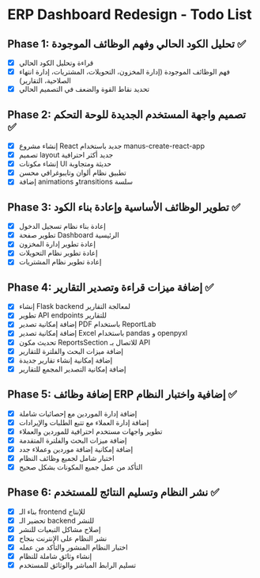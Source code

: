 # ERP Dashboard Redesign - Todo List

## Phase 1: تحليل الكود الحالي وفهم الوظائف الموجودة ✅
- [x] قراءة وتحليل الكود الحالي
- [x] فهم الوظائف الموجودة (إدارة المخزون، التحويلات، المشتريات، إدارة انتهاء الصلاحية، التقارير)
- [x] تحديد نقاط القوة والضعف في التصميم الحالي

## Phase 2: تصميم واجهة المستخدم الجديدة للوحة التحكم ✅
- [x] إنشاء مشروع React جديد باستخدام manus-create-react-app
- [x] تصميم layout جديد أكثر احترافية
- [x] إنشاء مكونات UI حديثة ومتجاوبة
- [x] تطبيق نظام ألوان وتايبوغرافي محسن
- [x] إضافة animations وtransitions سلسة

## Phase 3: تطوير الوظائف الأساسية وإعادة بناء الكود ✅
- [x] إعادة بناء نظام تسجيل الدخول
- [x] تطوير صفحة Dashboard الرئيسية
- [x] إعادة تطوير إدارة المخزون
- [x] إعادة تطوير نظام التحويلات
- [x] إعادة تطوير نظام المشتريات

## Phase 4: إضافة ميزات قراءة وتصدير التقارير ✅
- [x] إنشاء Flask backend لمعالجة التقارير
- [x] تطوير API endpoints للتقارير
- [x] إضافة إمكانية تصدير PDF باستخدام ReportLab
- [x] إضافة إمكانية تصدير Excel باستخدام pandas و openpyxl
- [x] تحديث مكون ReportsSection للاتصال بـ API
- [x] إضافة ميزات البحث والفلترة للتقارير
- [x] إضافة إمكانية إنشاء تقارير جديدة
- [x] إضافة إمكانية التصدير المجمع للتقارير

## Phase 5: إضافة وظائف ERP إضافية واختبار النظام ✅
- [x] إضافة إدارة الموردين مع إحصائيات شاملة
- [x] إضافة إدارة العملاء مع تتبع الطلبات والإيرادات
- [x] تطوير واجهات مستخدم احترافية للموردين والعملاء
- [x] إضافة ميزات البحث والفلترة المتقدمة
- [x] إضافة إمكانية إضافة موردين وعملاء جدد
- [x] اختبار شامل لجميع وظائف النظام
- [x] التأكد من عمل جميع المكونات بشكل صحيح

## Phase 6: نشر النظام وتسليم النتائج للمستخدم ✅
- [x] بناء الـ frontend للإنتاج
- [x] تحضير الـ backend للنشر
- [x] إصلاح مشاكل التبعيات للنشر
- [x] نشر النظام على الإنترنت بنجاح
- [x] اختبار النظام المنشور والتأكد من عمله
- [x] إنشاء وثائق شاملة للنظام
- [x] تسليم الرابط المباشر والوثائق للمستخدم